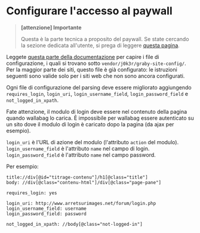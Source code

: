 # Configurare l'accesso al paywall

> **[attenzione] Importante**
>
> Questa è la parte tecnica a proposito del paywall. Se state cercando la sezione dedicata all'utente, si prega di leggere [questa pagina](../user/articles/restricted.md).

Leggete [questa parte della documentazione](../user/errors_during_fetching.md)
per capire i file di configurazione, i quali si trovano sotto `vendor/j0k3r/graby-site-config/`. Per la maggior parte dei siti, questo file è già configurato: le istruzioni seguenti sono valide solo per i siti web che non sono ancora configurati.

Ogni file di configurazione del parsing deve essere migliorato
aggiungendo `requires_login`, `login_uri`, `login_username_field`,
`login_password_field` e `not_logged_in_xpath`.

Fate attenzione, il modulo di login deve essere nel contenuto della
pagina quando wallabag lo carica. È impossibile per wallabag essere
autenticato su un sito dove il modulo di login è caricato dopo la pagina
(da ajax per esempio).

`login_uri` è l'URL di azione del modulo (l'attributo `action` del
modulo). `login_username_field` è l'attributo `name` nel campo di login.
`login_password_field` è l'attributo `name` nel campo password.

Per esempio:

```
title://div[@id="titrage-contenu"]/h1[@class="title"]
body: //div[@class="contenu-html"]/div[@class="page-pane"]

requires_login: yes

login_uri: http://www.arretsurimages.net/forum/login.php
login_username_field: username
login_password_field: password

not_logged_in_xpath: //body[@class="not-logged-in"]
```
